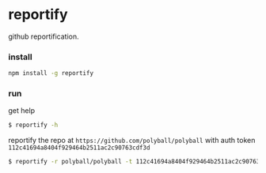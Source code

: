 # reportify
github reportification.

### install

```bash
npm install -g reportify
```

### run

get help

```bash
$ reportify -h
```

reportify the repo at `https://github.com/polyball/polyball` with auth token `112c41694a8404f929464b2511ac2c90763cdf3d`

```bash
$ reportify -r polyball/polyball -t 112c41694a8404f929464b2511ac2c90763cdf3d
```
